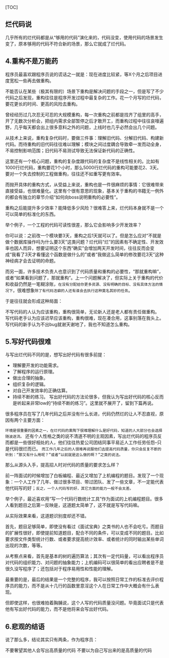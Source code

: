 [TOC]

## 烂代码说

几乎所有的烂代码都是从“够用的代码”演化来的，代码没变，使用代码的场景发生变了，原本够用的代码不符合新的场景，那么它就成了烂代码。

## 4.重构不是万能药
程序员最喜欢跟程序员说的谎话之一就是：现在进度比较紧，等X个月之后项目进度宽松一些再去做重构。

不能否认在某些（极其有限的）场景下重构是解决问题的手段之一，但是写了不少代码之后发现，重构往往是程序开发过程中最复杂的工作。花一个月写的烂代码，要花更长的时间、更高的风险去重构。

曾经经历过几次忍无可忍的大规模重构，每一次重构之前都是找齐了组里的高手，开了无数次分析会，把组内需求全部暂停之后才敢开工，而重构过程中往往哀嚎遍野，几乎每天都会出上很多意料之外的问题，上线时也几乎必然会出几个问题。

从技术上来说，重构复杂代码时，要做三件事：理解旧代码、分解旧代码、构建新代码。而待重构的旧代码往往难以理解；模块之间过度耦合导致牵一发而动全身，不易控制影响范围；旧代码不易测试导致无法保证新代码的正确性。

这里还有一个核心问题，重构的复杂度跟代码的复杂度不是线性相关的。比如有1000行烂代码，重构要花1个小时，那么5000行烂代码的重构可能要花2、3天。要对一个失去控制的工程做重构，往往还不如重写更有效率。

而抛开具体的重构方式，从受益上来说，重构也是一件很麻烦的事情：它很难带来直接受益，也很难量化。这里有个很有意思的现象，基本关于重构的书籍无一例外的都会有独立的章节介绍“如何向boss说明重构的必要性”。

重构之后能提升多少效率？能降低多少风险？很难答上来，烂代码本身就不是一个可以简单的标准化的东西。

举个例子，一个工程的代码可读性很差，那么它会影响多少开发效率？

你可以说：之前改一个模块要3天，重构之后1天就可以了。但是怎么应对“不就是做个数据库操作吗为什么要3天”这类问题？烂代码“烂”的因素有不确定性、开发效率也因人而异，想要证明这个东西“确实”会增加两天开发时间，往往反而会变成“我看了3天才看懂这个函数是做什么的”或者“我做这么简单的修改要花3天”这种神经病才会去证明的命题。

而另一面，许多技术负责人也意识到了代码质量和重构的必要性，“那就重构嘛”，或者“如果看到问题了，那就重构”。上一个问题解决了，但实际上关于重构的代价和收益仍然是一笔糊涂账，`在没有分配给你更多资源、没有明确的目标、没有具体方法的情况下`，很难想象`除了有代码洁癖的人还有谁会去执行这种莫名其妙的任务`。

于是往往就会形成这种局面：

不写代码的人认为应该重构，重构很简单，无论新人还是老人都有责任做重构。
写代码老手认为应该迟早应该重构，重构很难，现在凑合用，这事别落在我头上。
写代码的新手认为不出bug就谢天谢地了，我也不知道怎么重构。

## 5.写好代码很难

与写出烂代码不同的是，想写出好代码有很多前提：

- 理解要开发的功能需求。
- 了解程序的运行原理。
- 做出合理的抽象。
- 组织复杂的逻辑。
- 对自己开发效率的正确估算。
- 持续不断的练习。
写出好代码的方法论很多，但我认为写出好代码的核心反而是听起来非常low的“持续不断的练习”。这里就不展开了，留到下篇再说。

很多程序员在写了几年代码之后并没有什么长进，代码仍然烂的让人不忍直视，原因有两个主要方面：

`环境是很重要的因素之一，在烂代码的熏陶下很难理解什么是好代码，知道的人大部分也会选择随波逐流。`
还有个人性格之类的说不清道不明的主观因素，写出烂代码的程序员反而都是一些很好相处的人，他们往往热爱公司团结同事平易近人工作任劳任怨–只是代码很烂而已。
`而工作几年之后的人很难再说服他们去提高代码质量，你只会反复不断的听到：“那又有什么用呢？”或者“以前就是这么做的啊？”之类的说法。`

那么从源头入手，提高招人时对代码的质量的要求怎么样？

前一阵面试的时候增加了白板编程、最近又增加了上机编程的题目。发现了一个现象：一个人工作了几年、做过很多项目、带过团队、发了一些文章，不一定能代表他代码写的好；`反之，一个人代码写的好，其它方面的能力一般不会太差。`

举个例子，最近喜欢用“写一个代码行数统计工具”作为面试的上机编程题目。很多人看到题目之后第一反映是，这道题太简单了，这不就是写写代码嘛。

从实际效果来看，这道题识别度却还不错。

首先，题目足够简单，即使没有看过《面试宝典》之类书的人也不会吃亏。而题目的扩展性很好，即使提前知道题目，配合不同的条件，可以变成不同的题目。比如要求按文件类型统计行数、或者要求提高统计效率、或者统计的同时输出某些单词出现的次数，等等。

从考察点来看，首先是基本的树的遍历算法；其次有一定代码量，可以看出程序员对代码的组织能力、对问题的抽象能力；上机编码可以很简单的看出应聘者是不是很久没写程序了；还包括对于程序易用性和性能的理解。

最重要的是，最后的结果是一个完整的程序，我可以按照日常工作的标准去评价程序员的能力，而不是从十几行的函数里意淫这个人在日常工作中大概会有什么表现。

但即使这样，也很难拍着胸脯说，这个人写的代码质量没问题。毕竟面试只是代表他有写出好代码的能力，而不是他将来会写出好代码。

## 6.悲观的结语

说了那么多，结论其实只有两条，作为程序员：

不要奢望其他人会写出高质量的代码
不要以为自己写出来的是高质量的代码